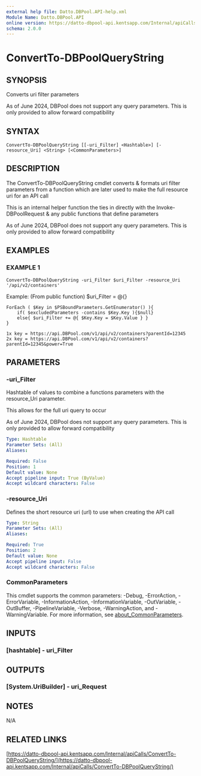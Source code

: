 ```yaml
---
external help file: Datto.DBPool.API-help.xml
Module Name: Datto.DBPool.API
online version: https://datto-dbpool-api.kentsapp.com/Internal/apiCalls/ConvertTo-DBPoolQueryString/
schema: 2.0.0
---
```


# ConvertTo-DBPoolQueryString

## SYNOPSIS
Converts uri filter parameters

As of June 2024, DBPool does not support any query parameters.
This is only provided to allow forward compatibility

## SYNTAX

```
ConvertTo-DBPoolQueryString [[-uri_Filter] <Hashtable>] [-resource_Uri] <String> [<CommonParameters>]
```

## DESCRIPTION
The ConvertTo-DBPoolQueryString cmdlet converts & formats uri filter parameters
from a function which are later used to make the full resource uri for
an API call

This is an internal helper function the ties in directly with the
Invoke-DBPoolRequest & any public functions that define parameters

As of June 2024, DBPool does not support any query parameters.
This is only provided to allow forward compatibility

## EXAMPLES

### EXAMPLE 1
```
ConvertTo-DBPoolQueryString -uri_Filter $uri_Filter -resource_Uri '/api/v2/containers'
```

Example: (From public function)
    $uri_Filter = @{}

    ForEach ( $Key in $PSBoundParameters.GetEnumerator() ){
        if( $excludedParameters -contains $Key.Key ){$null}
        else{ $uri_Filter += @{ $Key.Key = $Key.Value } }
    }

    1x key = https://api.DBPool.com/v1/api/v2/containers?parentId=12345
    2x key = https://api.DBPool.com/v1/api/v2/containers?parentId=12345&power=True

## PARAMETERS

### -uri_Filter
Hashtable of values to combine a functions parameters with
the resource_Uri parameter.

This allows for the full uri query to occur

As of June 2024, DBPool does not support any query parameters.
This is only provided to allow forward compatibility

```yaml
Type: Hashtable
Parameter Sets: (All)
Aliases:

Required: False
Position: 1
Default value: None
Accept pipeline input: True (ByValue)
Accept wildcard characters: False
```

### -resource_Uri
Defines the short resource uri (url) to use when creating the API call

```yaml
Type: String
Parameter Sets: (All)
Aliases:

Required: True
Position: 2
Default value: None
Accept pipeline input: False
Accept wildcard characters: False
```

### CommonParameters
This cmdlet supports the common parameters: -Debug, -ErrorAction, -ErrorVariable, -InformationAction, -InformationVariable, -OutVariable, -OutBuffer, -PipelineVariable, -Verbose, -WarningAction, and -WarningVariable. For more information, see [about_CommonParameters](http://go.microsoft.com/fwlink/?LinkID=113216).

## INPUTS

### [hashtable] - uri_Filter
## OUTPUTS

### [System.UriBuilder] - uri_Request
## NOTES
N/A

## RELATED LINKS

[https://datto-dbpool-api.kentsapp.com/Internal/apiCalls/ConvertTo-DBPoolQueryString/](https://datto-dbpool-api.kentsapp.com/Internal/apiCalls/ConvertTo-DBPoolQueryString/)

